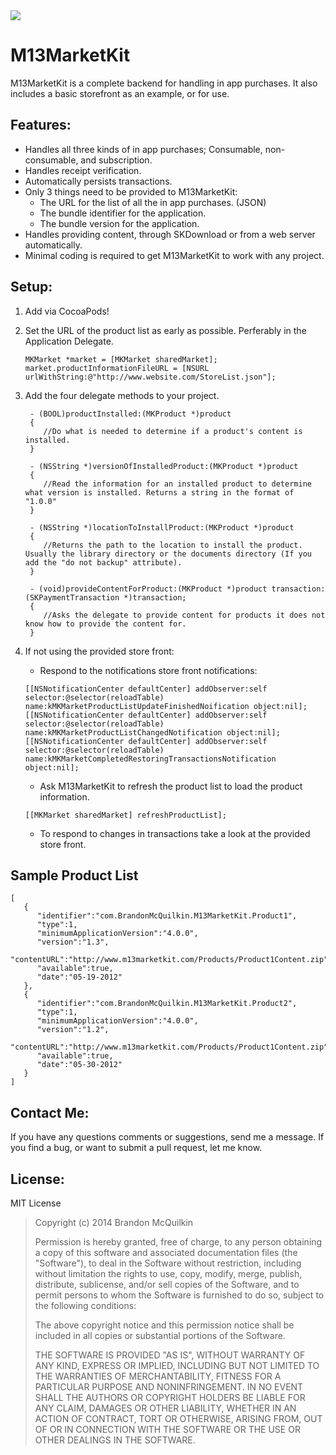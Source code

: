 <img src="https://raw.github.com/Marxon13/M13MarketKit/master/ReadmeResources/M13MarketKitBanner.png">

M13MarketKit
=============
M13MarketKit is a complete backend for handling in app purchases. It also includes a basic storefront as an example, or for use. 

Features:
-------------

* Handles all three kinds of in app purchases; Consumable, non-consumable, and subscription.
* Handles receipt verification.
* Automatically persists transactions.
* Only 3 things need to be provided to M13MarketKit:
	* The URL for the list of all the in app purchases. (JSON)
	* The bundle identifier for the application.
	* The bundle version for the application.
* Handles providing content, through SKDownload or from a web server automatically.
* Minimal coding is required to get M13MarketKit to work with any project.

Setup:
-------------
1. Add via CocoaPods!
2. Set the URL of the product list as early as possible. Perferably in the Application Delegate.
    
    ```
    MKMarket *market = [MKMarket sharedMarket];
    market.productInformationFileURL = [NSURL urlWithString:@"http://www.website.com/StoreList.json"];
    ```
    
3. Add the four delegate methods to your project. 
	
	```
	 - (BOOL)productInstalled:(MKProduct *)product
	 {
	 	//Do what is needed to determine if a product's content is installed.
	 }
	 
	 - (NSString *)versionOfInstalledProduct:(MKProduct *)product
	 {
	 	//Read the information for an installed product to determine what version is installed. Returns a string in the format of "1.0.0"
	 }
	 
	 - (NSString *)locationToInstallProduct:(MKProduct *)product
	 {
	 	//Returns the path to the location to install the product. Usually the library directory or the documents directory (If you add the "do not backup" attribute).
	 }
	 
	 - (void)provideContentForProduct:(MKProduct *)product transaction:(SKPaymentTransaction *)transaction; 
	 {
	    //Asks the delegate to provide content for products it does not know how to provide the content for.
	 }
	``` 
	
4. If not using the provided store front:
	* Respond to the notifications store front notifications:
	
	```
	[[NSNotificationCenter defaultCenter] addObserver:self selector:@selector(reloadTable) name:kMKMarketProductListUpdateFinishedNoification object:nil];
    [[NSNotificationCenter defaultCenter] addObserver:self selector:@selector(reloadTable) name:kMKMarketProductListChangedNotification object:nil];
    [[NSNotificationCenter defaultCenter] addObserver:self selector:@selector(reloadTable) name:kMKMarketCompletedRestoringTransactionsNotification object:nil];
   	```
	* Ask M13MarketKit to refresh the product list to load the product information.
	
	```
	[[MKMarket sharedMarket] refreshProductList];
	```
	
	*  To respond to changes in transactions take a look at the provided store front.
	
Sample Product List
-------------------

```
[  
   {  
      "identifier":"com.BrandonMcQuilkin.M13MarketKit.Product1",
      "type":1,
      "minimumApplicationVersion":"4.0.0",
      "version":"1.3",
      "contentURL":"http://www.m13marketkit.com/Products/Product1Content.zip",
      "available":true,
      "date":"05-19-2012"
   },
   {  
      "identifier":"com.BrandonMcQuilkin.M13MarketKit.Product2",
      "type":1,
      "minimumApplicationVersion":"4.0.0",
      "version":"1.2",
      "contentURL":"http://www.m13marketkit.com/Products/Product1Content.zip",
      "available":true,
      "date":"05-30-2012"
   }
]
```

Contact Me:
-------------
If you have any questions comments or suggestions, send me a message. If you find a bug, or want to submit a pull request, let me know.

License:
--------
MIT License

> Copyright (c) 2014 Brandon McQuilkin
> 
> Permission is hereby granted, free of charge, to any person obtaining 
>a copy of this software and associated documentation files (the  
>"Software"), to deal in the Software without restriction, including 
>without limitation the rights to use, copy, modify, merge, publish, 
>distribute, sublicense, and/or sell copies of the Software, and to 
>permit persons to whom the Software is furnished to do so, subject to  
>the following conditions:
> 
> The above copyright notice and this permission notice shall be 
>included in all copies or substantial portions of the Software.
> 
> THE SOFTWARE IS PROVIDED "AS IS", WITHOUT WARRANTY OF ANY KIND, 
>EXPRESS OR IMPLIED, INCLUDING BUT NOT LIMITED TO THE WARRANTIES OF 
>MERCHANTABILITY, FITNESS FOR A PARTICULAR PURPOSE AND NONINFRINGEMENT. 
>IN NO EVENT SHALL THE AUTHORS OR COPYRIGHT HOLDERS BE LIABLE FOR ANY 
>CLAIM, DAMAGES OR OTHER LIABILITY, WHETHER IN AN ACTION OF CONTRACT, 
>TORT OR OTHERWISE, ARISING FROM, OUT OF OR IN CONNECTION WITH THE 
>SOFTWARE OR THE USE OR OTHER DEALINGS IN THE SOFTWARE.